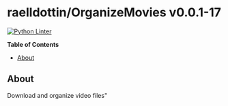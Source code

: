 <!---
This file is auto-generate by a github hook please modify README.template if you don't want to loose your work
-->
# raelldottin/OrganizeMovies v0.0.1-17
[![Python Linter](https://github.com/raelldottin/OrganizeMovies/actions/workflows/pyright.yml/badge.svg)](https://github.com/raelldottin/OrganizeMovies/actions/workflows/pyright.yml)

**Table of Contents**

<!-- toc -->

- [About](#about)

<!-- tocstop -->

## About
Download and organize video files"

